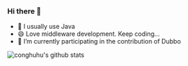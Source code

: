 ### Hi there 👋

- 🌱 I usually use Java
- 😄 Love middleware development. Keep coding...
- 🔭 I’m currently participating in the contribution of Dubbo

![conghuhu's github stats](https://github-readme-stats.vercel.app/api?username=goto456&count_private=true&show_icons=true) 

<!--
**goto456/goto456** is a ✨ _special_ ✨ repository because its `README.md` (this file) appears on your GitHub profile.

Here are some ideas to get you started:

- 🔭 I’m currently working on ...
- 🌱 I’m currently learning ...
- 👯 I’m looking to collaborate on ...
- 🤔 I’m looking for help with ...
- 💬 Ask me about ...
- 📫 How to reach me: ...
- 😄 Pronouns: ...
- ⚡ Fun fact: ...
-->
